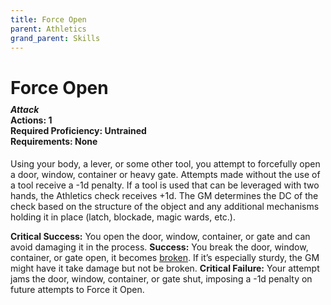 ```yaml
---
title: Force Open
parent: Athletics
grand_parent: Skills
---
```


# Force Open

<div style="margin-top:-10px;"></div>

#### *Attack*<br>**Actions:** 1<br>**Required Proficiency:** Untrained<br>**Requirements:** None
Using your body, a lever, or some other tool, you attempt to forcefully open a door, window, container or heavy gate. Attempts made without the use of a tool receive a -1d penalty. If a tool is used that can be leveraged with two hands, the Athletics check receives +1d. The GM determines the DC of the check based on the structure of the object and any additional mechanisms holding it in place (latch, blockade, magic wards, etc.).

**Critical Success:** You open the door, window, container, or gate and can avoid damaging it in the process.
**Success:** You break the door, window, container, or gate open, it becomes [broken](https://stormchaserroleplaying.com/stormchaserRPG/Conditions/Broken/). If it’s especially sturdy, the GM might have it take damage but not be broken.
**Critical Failure:** Your attempt jams the door, window, container, or gate shut, imposing a -1d penalty on future attempts to Force it Open.
